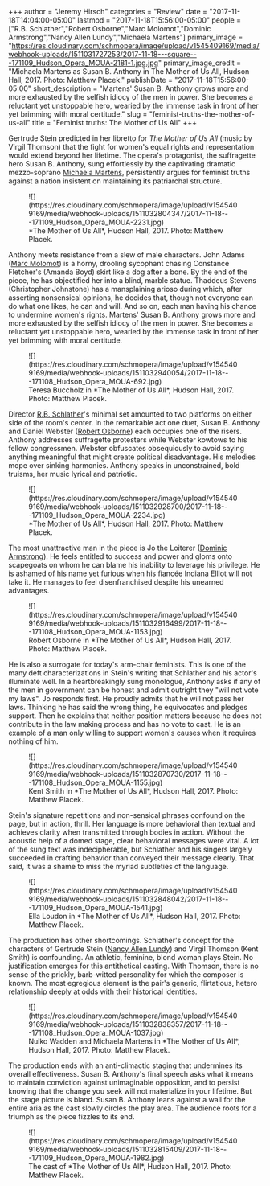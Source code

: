 +++
author = "Jeremy Hirsch"
categories = "Review"
date = "2017-11-18T14:04:00-05:00"
lastmod = "2017-11-18T15:56:00-05:00"
people = ["R.B. Schlather","Robert Osborne","Marc Molomot","Dominic Armstrong","Nancy Allen Lundy","Michaela Martens"]
primary_image = "https://res.cloudinary.com/schmopera/image/upload/v1545409169/media/webhook-uploads/1511031727253/2017-11-18---square---171109_Hudson_Opera_MOUA-2181-1.jpg.jpg"
primary_image_credit = "Michaela Martens as Susan B. Anthony in The Mother of Us All, Hudson Hall, 2017. Photo: Matthew Placek."
publishDate = "2017-11-18T15:56:00-05:00"
short_description = "Martens&#039; Susan B. Anthony grows more and more exhausted by the selfish idiocy of the men in power. She becomes a reluctant yet unstoppable hero, wearied by the immense task in front of her yet brimming with moral certitude."
slug = "feminist-truths-the-mother-of-us-all"
title = "Feminist truths: The Mother of Us All"
+++

Gertrude Stein predicted in her libretto for *The Mother of Us All* (music by Virgil Thomson) that the fight for women's equal rights and representation would extend beyond her lifetime. The opera's protagonist, the suffragette hero Susan B. Anthony, sung effortlessly by the captivating dramatic mezzo-soprano [Michaela Martens](/scene/people/michaela-martens/), persistently argues for feminist truths against a nation insistent on maintaining its patriarchal structure.

<figure data-type="image">
![](https://res.cloudinary.com/schmopera/image/upload/v1545409169/media/webhook-uploads/1511032804347/2017-11-18---171109_Hudson_Opera_MOUA-2231.jpg)
<figcaption>*The Mother of Us All*, Hudson Hall, 2017. Photo: Matthew Placek.</figcaption>
</figure>
 
Anthony meets resistance from a slew of male characters. John Adams ([Marc Molomot](/scene/people/marc-molomot/)) is a horny, drooling sycophant chasing Constance Fletcher's (Amanda Boyd) skirt like a dog after a bone. By the end of the piece, he has objectified her into a blind, marble statue. Thaddeus Stevens (Christopher Johnstone) has a mansplaining arioso during which, after asserting nonsensical opinions, he decides that, though not everyone can do what one likes, he can and will. And so on, each man having his chance to undermine women's rights. Martens' Susan B. Anthony grows more and more exhausted by the selfish idiocy of the men in power. She becomes a reluctant yet unstoppable hero, wearied by the immense task in front of her yet brimming with moral certitude.

<figure data-type="image">
![](https://res.cloudinary.com/schmopera/image/upload/v1545409169/media/webhook-uploads/1511032940054/2017-11-18---171108_Hudson_Opera_MOUA-692.jpg)
<figcaption>Teresa Buccholz in *The Mother of Us All*, Hudson Hall, 2017. Photo: Matthew Placek.</figcaption>
</figure>
 
Director [R.B. Schlather](/scene/people/rb-schlather/)'s minimal set amounted to two platforms on either side of the room's center. In the remarkable act one duet, Susan B. Anthony and Daniel Webster ([Robert Osborne](/scene/people/robert-osborne/)) each occupies one of the risers. Anthony addresses suffragette protesters while Webster kowtows to his fellow congressmen. Webster obfuscates obsequiously to avoid saying anything meaningful that might create political disadvantage. His melodies mope over sinking harmonies. Anthony speaks in unconstrained, bold truisms, her music lyrical and patriotic.

<figure data-type="image">
![](https://res.cloudinary.com/schmopera/image/upload/v1545409169/media/webhook-uploads/1511032928700/2017-11-18---171109_Hudson_Opera_MOUA-2234.jpg)
<figcaption>*The Mother of Us All*, Hudson Hall, 2017. Photo: Matthew Placek.</figcaption>
</figure>
 
The most unattractive man in the piece is Jo the Loiterer ([Dominic Armstrong](/scene/people/dominic-armstrong/)). He feels entitled to success and power and gloms onto scapegoats on whom he can blame his inability to leverage his privilege. He is ashamed of his name yet furious when his fiancée Indiana Elliot will not take it. He manages to feel disenfranchised despite his unearned advantages.

<figure data-type="image">
![](https://res.cloudinary.com/schmopera/image/upload/v1545409169/media/webhook-uploads/1511032916499/2017-11-18---171108_Hudson_Opera_MOUA-1153.jpg)
<figcaption>Robert Osborne in *The Mother of Us All*, Hudson Hall, 2017. Photo: Matthew Placek.</figcaption>
</figure>
 
He is also a surrogate for today's arm-chair feminists. This is one of the many deft characterizations in Stein's writing that Schlather and his actor's illuminate well. In a heartbreakingly sung monologue, Anthony asks if any of the men in government can be honest and admit outright they "will not vote my laws". Jo responds first. He proudly admits that he will not pass her laws. Thinking he has said the wrong thing, he equivocates and pledges support. Then he explains that neither position matters because he does not contribute in the law making process and has no vote to cast. He is an example of a man only willing to support women's causes when it requires nothing of him.

<figure data-type="image">
![](https://res.cloudinary.com/schmopera/image/upload/v1545409169/media/webhook-uploads/1511032870730/2017-11-18---171108_Hudson_Opera_MOUA-1155.jpg)
<figcaption>Kent Smith in *The Mother of Us All*, Hudson Hall, 2017. Photo: Matthew Placek.</figcaption>
</figure>
 
Stein's signature repetitions and non-sensical phrases confound on the page, but in action, thrill. Her language is more behavioral than textual and achieves clarity when transmitted through bodies in action. Without the acoustic help of a domed stage, clear behavioral messages were vital. A lot of the sung text was indecipherable, but Schlather and his singers largely succeeded in crafting behavior than conveyed their message clearly. That said, it was a shame to miss the myriad subtleties of the language.

<figure data-type="image">
![](https://res.cloudinary.com/schmopera/image/upload/v1545409169/media/webhook-uploads/1511032848042/2017-11-18---171109_Hudson_Opera_MOUA-1541.jpg)
<figcaption>Ella Loudon in *The Mother of Us All*, Hudson Hall, 2017. Photo: Matthew Placek.</figcaption>
</figure>

The production has other shortcomings. Schlather's concept for the characters of Gertrude Stein ([Nancy Allen Lundy](/scene/people/nancy-allen-lundy/)) and Virgil Thomson (Kent Smith) is confounding. An athletic, feminine, blond woman plays Stein. No justification emerges for this antithetical casting. With Thomson, there is no sense of the prickly, barb-witted personality for which the composer is known. The most egregious element is the pair's generic, flirtatious, hetero relationship deeply at odds with their historical identities.

<figure data-type="image">
![](https://res.cloudinary.com/schmopera/image/upload/v1545409169/media/webhook-uploads/1511032838357/2017-11-18---171108_Hudson_Opera_MOUA-1037.jpg)
<figcaption>Nuiko Wadden and Michaela Martens in *The Mother of Us All*, Hudson Hall, 2017. Photo: Matthew Placek.</figcaption>
</figure>
 
The production ends with an anti-climactic staging that undermines its overall effectiveness. Susan B. Anthony's final speech asks what it means to maintain conviction against unimaginable opposition, and to persist knowing that the change you seek will not materialize in your lifetime. But the stage picture is bland. Susan B. Anthony leans against a wall for the entire aria as the cast slowly circles the play area. The audience roots for a triumph as the piece fizzles to its end.

<figure data-type="image">
![](https://res.cloudinary.com/schmopera/image/upload/v1545409169/media/webhook-uploads/1511032815409/2017-11-18---171109_Hudson_Opera_MOUA-1982.jpg)
<figcaption>The cast of *The Mother of Us All*, Hudson Hall, 2017. Photo: Matthew Placek.</figcaption>
</figure>
